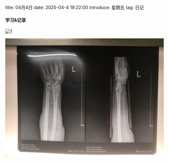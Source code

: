title: 04月4日
date: 2025-04-4 19:22:00
introduce: 星期五
tag: 日记

#### 学习&记录
![1](/static/img/2025/04/4/1.jpg)

![2](/static/img/2025/04/4/2.jpg)


